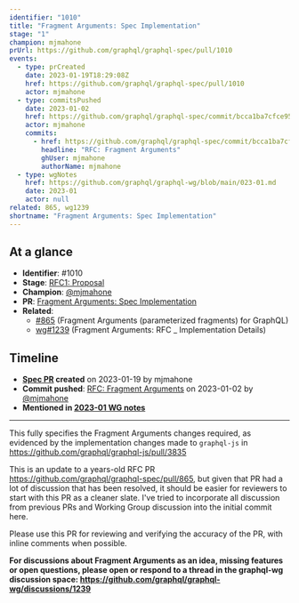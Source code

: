 ```yaml
---
identifier: "1010"
title: "Fragment Arguments: Spec Implementation"
stage: "1"
champion: mjmahone
prUrl: https://github.com/graphql/graphql-spec/pull/1010
events:
  - type: prCreated
    date: 2023-01-19T18:29:08Z
    href: https://github.com/graphql/graphql-spec/pull/1010
    actor: mjmahone
  - type: commitsPushed
    date: 2023-01-02
    href: https://github.com/graphql/graphql-spec/commit/bcca1ba7cfce95929a3757c6cbcdd46a2fa09c3b
    actor: mjmahone
    commits:
      - href: https://github.com/graphql/graphql-spec/commit/bcca1ba7cfce95929a3757c6cbcdd46a2fa09c3b
        headline: "RFC: Fragment Arguments"
        ghUser: mjmahone
        authorName: mjmahone
  - type: wgNotes
    href: https://github.com/graphql/graphql-wg/blob/main/023-01.md
    date: 2023-01
    actor: null
related: 865, wg1239
shortname: "Fragment Arguments: Spec Implementation"
---
```


## At a glance

- **Identifier**: #1010
- **Stage**: [RFC1: Proposal](https://github.com/graphql/graphql-spec/blob/main/CONTRIBUTING.md#stage-1-proposal)
- **Champion**: [@mjmahone](https://github.com/mjmahone)
- **PR**: [Fragment Arguments: Spec Implementation](https://github.com/graphql/graphql-spec/pull/1010)
- **Related**:
  - [#865](/rfcs/865 "Fragment Arguments (parameterized fragments) for GraphQL / RFC1") (Fragment Arguments (parameterized fragments) for GraphQL)
  - [wg#1239](/rfcs/wg1239 "Fragment Arguments: RFC _ Implementation Details / RFC0") (Fragment Arguments: RFC _ Implementation Details)

<!-- BEGIN_CUSTOM_TEXT -->



<!-- END_CUSTOM_TEXT -->

## Timeline

- **[Spec PR](https://github.com/graphql/graphql-spec/pull/1010) created** on 2023-01-19 by mjmahone
- **Commit pushed**: [RFC: Fragment Arguments](https://github.com/graphql/graphql-spec/commit/bcca1ba7cfce95929a3757c6cbcdd46a2fa09c3b) on 2023-01-02 by [@mjmahone](https://github.com/mjmahone)
- **Mentioned in [2023-01 WG notes](https://github.com/graphql/graphql-wg/blob/main/023-01.md)**

<!-- VERBATIM -->

---

This fully specifies the Fragment Arguments changes required, as evidenced by the implementation changes made to `graphql-js` in https://github.com/graphql/graphql-js/pull/3835

This is an update to a years-old RFC PR https://github.com/graphql/graphql-spec/pull/865, but given that PR had a lot of discussion that has been resolved, it should be easier for reviewers to start with this PR as a cleaner slate. I've tried to incorporate all discussion from previous PRs and Working Group discussion into the initial commit here.

Please use this PR for reviewing and verifying the accuracy of the PR, with inline comments when possible.

**For discussions about Fragment Arguments as an idea, missing features or open questions, please open or respond to a thread in the graphql-wg discussion space: https://github.com/graphql/graphql-wg/discussions/1239**
